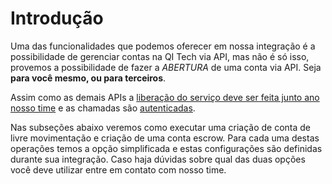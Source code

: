 # Introdução

Uma das funcionalidades que podemos oferecer em nossa integração é a
possibilidade de gerenciar contas na QI Tech via API, mas não é só isso,
provemos a possibilidade de fazer a *ABERTURA* de uma conta via API.
Seja **para você mesmo, ou para terceiros**.

Assim como as demais APIs a
[liberação do serviço deve ser feita junto ano nosso time](?112) e as
chamadas são [autenticadas](?221).

Nas subseções abaixo veremos como executar uma criação de conta de livre
movimentação e criação de uma conta escrow. Para cada uma destas operações temos a opção
simplificada e estas configurações são definidas durante sua integração.
Caso haja dúvidas sobre qual das duas opções você deve utilizar entre em contato com nosso time.
